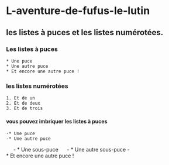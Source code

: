 # L-aventure-de-fufus-le-lutin

## les listes à puces et les listes numérotées.

### Les listes à puces
	* Une puce
	* Une autre puce
	* Et encore une autre puce !

### les listes numérotées
	1. Et de un
	2. Et de deux
	3. Et de trois

#### vous pouvez imbriquer les listes à puces
	-* Une puce
	-* Une autre puce
    	-   * Une sous-puce
    	-   * Une autre sous-puce
	-* Et encore une autre puce !
